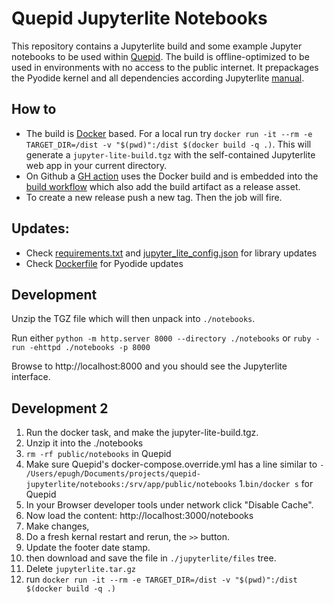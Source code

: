 # Quepid Jupyterlite Notebooks

This repository contains a Jupyterlite build and some example Jupyter notebooks to be used within [Quepid](https://quepid.com/).
The build is offline-optimized to be used in environments with no access to the public internet. It prepackages the
Pyodide kernel and all dependencies according Jupyterlite [manual](https://jupyterlite.readthedocs.io/en/latest/howto/configure/advanced/offline.html).

## How to

* The build is [Docker](./Dockerfile) based. For a local run try `docker run -it --rm -e TARGET_DIR=/dist -v "$(pwd)":/dist $(docker build -q .)`.
This will generate a `jupyter-lite-build.tgz` with the self-contained Jupyterlite web app in your current directory.
* On Github a [GH action](./action.yml) uses the Docker build and is embedded into the [build workflow](./.github/workflows/main.yml)
which also add the build artifact as a release asset.
* To create a new release push a new tag.   Then the job will fire.

## Updates:
* Check [requirements.txt](./jupyterlite/requirements.txt) and [jupyter_lite_config.json](./jupyterlite/jupyter_lite_config.json) for library updates
* Check [Dockerfile](./Dockerfile) for Pyodide updates

## Development

Unzip the TGZ file which will then unpack into `./notebooks`.  

Run either `python -m http.server 8000 --directory ./notebooks` or `ruby -run -ehttpd ./notebooks -p 8000`

Browse to http://localhost:8000 and you should see the Jupyterlite interface.


## Development 2

1. Run the docker task, and make the jupyter-lite-build.tgz.
1. Unzip it into the ./notebooks
1. `rm -rf public/notebooks` in Quepid
1. Make sure Quepid's docker-compose.override.yml has a line similar to `- /Users/epugh/Documents/projects/quepid-jupyterlite/notebooks:/srv/app/public/notebooks`
1.`bin/docker s` for Quepid
1. In your Browser developer tools under network click "Disable Cache".
1. Now load the content: http://localhost:3000/notebooks
1. Make changes, 
1. Do a fresh kernal restart and rerun, the `>>` button.  
1. Update the footer date stamp.
1. then download and save the file in `./jupyterlite/files` tree.
1. Delete `jupyterlite.tar.gz` 
1. run `docker run -it --rm -e TARGET_DIR=/dist -v "$(pwd)":/dist $(docker build -q .)`
